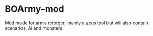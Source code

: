 # BOArmy-mod
Mod made for arma reforger, mainly a zeus tool but will also contain scenarios, AI and monsters
